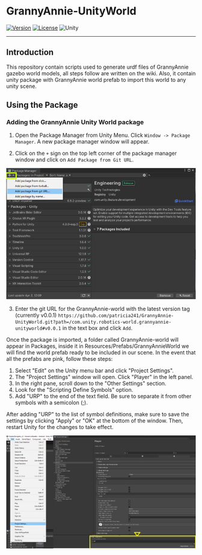 # GrannyAnnie-UnityWorld

[![Version](https://img.shields.io/github/v/tag/patricia241/GrannyAnnie-UnityWorld)](https://github.com/patricia241/GrannyAnnie-UnityWorld/releases)
[![License](https://img.shields.io/badge/license-Apache--2.0-green.svg)](LICENSE.md)
![Unity](https://img.shields.io/badge/unity-2021.3.16f1-brightgreen)

---

## Introduction  

This repository contain scripts used to generate urdf files of GrannyAnnie gazebo world models, all steps follow are written on the wiki. Also, it contain unity package with GrannyAnnie world prefab to import this world to any unity scene.  

## Using the Package  
### Adding the GrannyAnnie Unity World package  

1. Open the Package Manager from Unity Menu. Click `Window -> Package Manager`. A new package manager window will appear.  

2. Click on the `+` sign on the top left corner of the package manager window and click on `Add Package from Git URL`.  

<img src = "wiki-images/pkg_manger_add.png">  

3. Enter the git URL for the GrannyAnnie-world with the latest version tag (currently v0.0.1) `https://github.com/patricia241/GrannyAnnie-UnityWorld.git?path=/com.unity.robotics-world.grannyannie-unityworld#v0.0.1` in the text box and click `Add`.

Once the package is imported, a folder called GrannyAnnie-world will appear in Packages, inside it in Resources/Prefabs/GrannyAnnieWorld we will find the world prefab ready to be included in our scene. In the event that all the prefabs are pink, follow these steps:  

1. Select "Edit" on the Unity menu bar and click "Project Settings".
2. The "Project Settings" window will open. Click "Player" in the left panel.
3. In the right pane, scroll down to the "Other Settings" section. 
4. Look for the "Scripting Define Symbols" option.
5. Add "URP" to the end of the text field. Be sure to separate it from other symbols with a semicolon (;).  

After adding "URP" to the list of symbol definitions, make sure to save the settings by clicking "Apply" or "OK" at the bottom of the window. Then, restart Unity for the changes to take effect.  

<img src = "wiki-images/pink-prefabs-sol.png">
